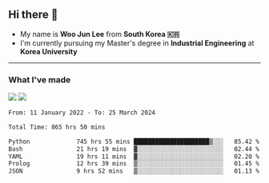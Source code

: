 ## Hi there 👋

- My name is **Woo Jun Lee** from **South Korea 🇰🇷**
- I'm currently pursuing my Master's degree in **Industrial Engineering** at **Korea University**

---

### What I've made

<a href="https://share.streamlit.io/tomtom1103/kuiai_hackathon_2022/main/JL_app.py"><img src="https://img.shields.io/badge/Journey Lee-161B22?style=for-the-badge&logo=streamlit&logoColor=FF4B4B"/></a> <a href="https://jeon-100.github.io/Dangzang/"><img src="https://img.shields.io/badge/당신을 위한 장학금, 당장!-161B22?style=for-the-badge&logo=react&logoColor=#61DAFB"/></a>

<!--START_SECTION:waka-->

```txt
From: 11 January 2022 - To: 25 March 2024

Total Time: 865 hrs 50 mins

Python             745 hrs 55 mins █████████████████████▒░░░   85.42 %
Bash               21 hrs 19 mins  ▓░░░░░░░░░░░░░░░░░░░░░░░░   02.44 %
YAML               19 hrs 11 mins  ▓░░░░░░░░░░░░░░░░░░░░░░░░   02.20 %
Prolog             12 hrs 39 mins  ▒░░░░░░░░░░░░░░░░░░░░░░░░   01.45 %
JSON               9 hrs 52 mins   ▒░░░░░░░░░░░░░░░░░░░░░░░░   01.13 %
```

<!--END_SECTION:waka-->

